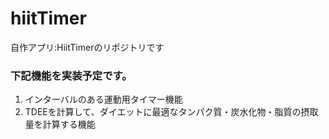 # hiitTimer
自作アプリ:HiitTimerのリポジトリです

### 下記機能を実装予定です。
1. インターバルのある運動用タイマー機能
2. TDEEを計算して、ダイエットに最適なタンパク質・炭水化物・脂質の摂取量を計算する機能
